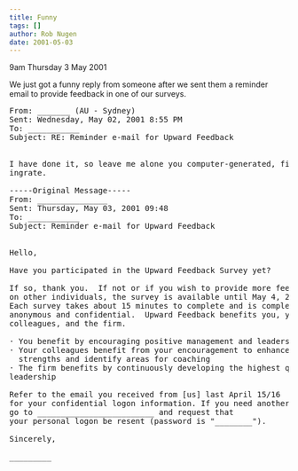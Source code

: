 ```yaml
---
title: Funny
tags: []
author: Rob Nugen
date: 2001-05-03
---
```


<p class=date>9am Thursday 3 May 2001</p>

<p>We just got a funny reply from someone after we sent them a reminder
email to provide feedback in one of our surveys.</p>

<pre>
From: _______ (AU - Sydney)
Sent: Wednesday, May 02, 2001 8:55 PM
To: ___________
Subject: RE: Reminder e-mail for Upward Feedback


I have done it, so leave me alone you computer-generated, ficticious
ingrate.

-----Original Message-----
From: _______________
Sent: Thursday, May 03, 2001 09:48
To: ___________
Subject: Reminder e-mail for Upward Feedback


Hello,

Have you participated in the Upward Feedback Survey yet?

If so, thank you.  If not or if you wish to provide more feedback
on other individuals, the survey is available until May 4, 2001.
Each survey takes about 15 minutes to complete and is completely
anonymous and confidential.  Upward Feedback benefits you, your
colleagues, and the firm.

· You benefit by encouraging positive management and leadership styles
· Your colleagues benefit from your encouragement to enhance their
  strengths and identify areas for coaching
· The firm benefits by continuously developing the highest quality
leadership

Refer to the email you received from [us] last April 15/16
for your confidential logon information. If you need another copy please
go to _________________________ and request that
your personal logon be resent (password is "________").

Sincerely,

_________

</pre>

